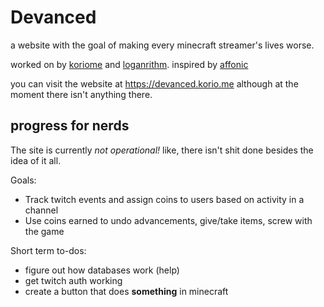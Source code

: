 # Devanced

a website with the goal of making every minecraft streamer's lives worse.

worked on by [koriome](https://korio.me) and [loganrithm](https://twitter.com/loganrithmlive). inspired by [affonic](https://twitch.tv/affonic)

you can visit the website at https://devanced.korio.me although at the moment there isn't anything there.

## progress for nerds

The site is currently *not operational!* like, there isn't shit done besides the idea of it all.

Goals:
- Track twitch events and assign coins to users based on activity in a channel
- Use coins earned to undo advancements, give/take items, screw with the game

Short term to-dos:
- figure out how databases work (help)
- get twitch auth working
- create a button that does **something** in minecraft